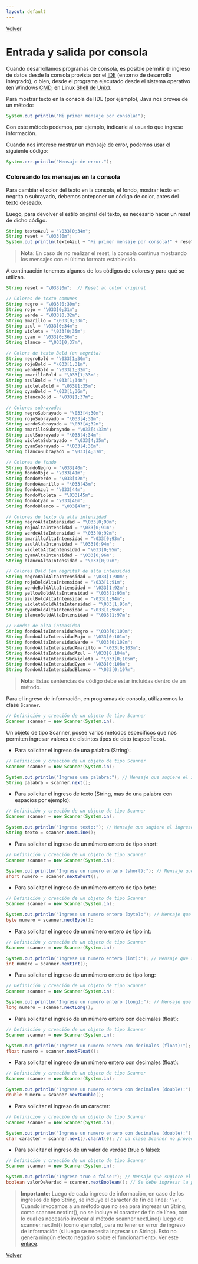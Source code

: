 ```yaml
---
layout: default
---
```


[Volver](../)

# Entrada y salida por consola

Cuando desarrollamos programas de consola, es posible permitir el ingreso de datos desde la consola provista por el [IDE](https://es.wikipedia.org/wiki/Entorno_de_desarrollo_integrado) (entorno de desarrollo integrado), o bien, desde el programa ejecutado desde el sistema operativo (en Windows [CMD](https://es.wikipedia.org/wiki/S%C3%ADmbolo_del_sistema_de_Windows), en Linux [Shell de Unix](https://es.wikipedia.org/wiki/Shell_de_Unix)).

Para mostrar texto en la consola del IDE (por ejemplo), Java nos provee de un método:

```java
System.out.println("Mi primer mensaje por consola!");
```

Con este método podemos, por ejemplo, indicarle al usuario que ingrese información.

Cuando nos interese mostrar un mensaje de error, podemos usar el siguiente código:

```java
System.err.println("Mensaje de error.");
```

### Coloreando los mensajes en la consola

Para cambiar el color del texto en la consola, el fondo, mostrar texto en negrita o subrayado, debemos anteponer un código de color, antes del texto deseado.

Luego, para devolver el estilo original del texto, es necesario hacer un reset de dicho código.

```java
String textoAzul = "\033[0;34m";
String reset = "\033[0m";
System.out.println(textoAzul + "Mi primer mensaje por consola!" + reset); // Mostrará el texto en azul para luego devolver el color original
```

> **Nota**: En caso de no realizar el reset, la consola continua mostrando los mensajes con el último formato establecido. 

A continuación tenemos algunos de los códigos de colores y para qué se utilizan.

```java
String reset = "\033[0m";  // Reset al color original

// Colores de texto comunes
String negro = "\033[0;30m"; 
String rojo = "\033[0;31m";     
String verde = "\033[0;32m";   
String amarillo = "\033[0;33m";  
String azul = "\033[0;34m";   
String violeta = "\033[0;35m"; 
String cyan = "\033[0;36m";   
String blanco = "\033[0;37m";   

// Colors de texto Bold (en negrita)
String negroBold = "\033[1;30m"; 
String rojoBold = "\033[1;31m";   
String verdeBold = "\033[1;32m";  
String amarilloBold = "\033[1;33m"; 
String azulBold = "\033[1;34m";   
String violetaBold = "\033[1;35m"; 
String cyanBold = "\033[1;36m";   
String blancoBold = "\033[1;37m"; 

// Colores subrayados
String negroSubrayado = "\033[4;30m";  
String rojoSubrayado = "\033[4;31m";    
String verdeSubrayado = "\033[4;32m"; 
String amarilloSubrayado = "\033[4;33m"; 
String azulSubrayado = "\033[4;34m"; 
String violetaSubrayado = "\033[4;35m"; 
String cyanSubrayado = "\033[4;36m";   
String blancoSubrayado = "\033[4;37m";  

// Colores de fondo
String fondoNegro = "\033[40m";  
String fondoRojo = "\033[41m";    
String fondoVerde = "\033[42m"; 
String fondoAmarillo = "\033[43m";
String fondoAzul = "\033[44m";   
String fondoVioleta = "\033[45m"; 
String fondoCyan = "\033[46m"; 
String fondoBlanco = "\033[47m";  

// Colores de texto de alta intensidad
String negroAltaIntensidad = "\033[0;90m"; 
String rojoAltaIntensidad = "\033[0;91m";   
String verdeAltaIntensidad = "\033[0;92m"; 
String amarilloAltaIntensidad = "\033[0;93m";
String azulAltaIntensidad = "\033[0;94m";   
String violetaAltaIntensidad = "\033[0;95m";
String cyanAltaIntensidad = "\033[0;96m";   
String blancoAltaIntensidad = "\033[0;97m";  

// Colores Bold (en negrita) de alta intensidad
String negroBoldAltaIntensidad = "\033[1;90m"; 
String rojoBoldAltaIntensidad = "\033[1;91m";   
String verdeBoldAltaIntensidad = "\033[1;92m"; 
String yellowBoldAltaIntensidad = "\033[1;93m";
String azulBoldAltaIntensidad = "\033[1;94m";  
String violetaBoldAltaIntensidad = "\033[1;95m";
String cyanBoldAltaIntensidad = "\033[1;96m";  
String blancoBoldAltaIntensidad = "\033[1;97m"; 

// Fondos de alta intensidad
String fondoAltaIntensidadNegro = "\033[0;100m";
String fondoAltaIntensidadRojo = "\033[0;101m";
String fondoAltaIntensidadVerde = "\033[0;102m";
String fondoAltaIntensidadAmarillo = "\033[0;103m";
String fondoAltaIntensidadAzul = "\033[0;104m";
String fondoAltaIntensidadVioleta = "\033[0;105m"; 
String fondoAltaIntensidadCyan = "\033[0;106m"; 
String fondoAltaIntensidadBlanco = "\033[0;107m"; 
```
> **Nota:** Estas sentencias de código debe estar incluidas dentro de un método.

Para el ingreso de información, en programas de consola, utilizaremos la clase `Scanner`.

```java
// Definición y creación de un objeto de tipo Scanner
Scanner scanner = new Scanner(System.in);
```

Un objeto de tipo Scanner, posee varios métodos específicos que nos permiten ingresar valores de distintos tipos de dato (específicos).

* Para solicitar el ingreso de una palabra (String):

```java
// Definición y creación de un objeto de tipo Scanner
Scanner scanner = new Scanner(System.in);

System.out.println("Ingrese una palabra:"); // Mensaje que sugiere el ingreso de información
String palabra = scanner.next(); 
```

* Para solicitar el ingreso de texto (String, mas de una palabra con espacios por ejemplo):

```java
// Definición y creación de un objeto de tipo Scanner
Scanner scanner = new Scanner(System.in);

System.out.println("Ingrese texto:"); // Mensaje que sugiere el ingreso de información
String texto = scanner.nextLine(); 
```

* Para solicitar el ingreso de un número entero de tipo short:

```java
// Definición y creación de un objeto de tipo Scanner
Scanner scanner = new Scanner(System.in);

System.out.println("Ingrese un numero entero (short):"); // Mensaje que sugiere el ingreso de información
short numero = scanner.nextShort(); 
```

* Para solicitar el ingreso de un número entero de tipo byte:

```java
// Definición y creación de un objeto de tipo Scanner
Scanner scanner = new Scanner(System.in);

System.out.println("Ingrese un numero entero (byte):"); // Mensaje que sugiere el ingreso de información
byte numero = scanner.nextByte();
```

* Para solicitar el ingreso de un número entero de tipo int:

```java
// Definición y creación de un objeto de tipo Scanner
Scanner scanner = new Scanner(System.in);

System.out.println("Ingrese un numero entero (int):"); // Mensaje que sugiere el ingreso de información
int numero = scanner.nextInt();
```

* Para solicitar el ingreso de un número entero de tipo long:

```java
// Definición y creación de un objeto de tipo Scanner
Scanner scanner = new Scanner(System.in);

System.out.println("Ingrese un numero entero (long):"); // Mensaje que sugiere el ingreso de información
long numero = scanner.nextLong();
```

* Para solicitar el ingreso de un número entero con decimales (float):

```java
// Definición y creación de un objeto de tipo Scanner
Scanner scanner = new Scanner(System.in);

System.out.println("Ingrese un numero entero con decimales (float):"); // Mensaje que sugiere el ingreso de información
float numero = scanner.nextFloat();
```

* Para solicitar el ingreso de un número entero con decimales (float):

```java
// Definición y creación de un objeto de tipo Scanner
Scanner scanner = new Scanner(System.in);

System.out.println("Ingrese un numero entero con decimales (double):"); // Mensaje que sugiere el ingreso de información
double numero = scanner.nextDouble();
```

* Para solicitar el ingreso de un caracter:

```java
// Definición y creación de un objeto de tipo Scanner
Scanner scanner = new Scanner(System.in);

System.out.println("Ingrese un numero entero con decimales (double):"); // Mensaje que sugiere el ingreso de información
char caracter = scanner.next().charAt(0); // La clase Scanner no provee de un método para ingresar un caracter, por este motivo, podemos invocar al método charAt(0), donde 0 (cero) es la posición inicial de la palabra ingresada. El resto de los caracteres en la palabra es ignorado. 
```

* Para solicitar el ingreso de un valor de verdad (true o false):

```java
// Definición y creación de un objeto de tipo Scanner
Scanner scanner = new Scanner(System.in);

System.out.println("Ingrese true o false:"); // Mensaje que sugiere el ingreso de información
boolean valorDeVerdad = scanner.nextBoolean(); // Se debe ingresar la palabra completa
```

> **Importante:** Luego de cada ingreso de información, en caso de los ingresos de tipo String, se incluye el caracter de fin de línea: `'\n'`.
Cuando invocamos a un método que no sea para ingresar un String, como scanner.nextInt(), no se incluye el caracter de fin de línea, con lo cual es necesario invocar al método scanner.nextLine() luego de scanner.nextInt() (como ejemplo), para no tener un error de ingreso de información (si luego se necesita ingresar un String). Esto no genera ningún efecto negativo sobre el funcionamiento. Ver este [enlace](https://stackoverflow.com/questions/23450524/java-scanner-doesnt-wait-for-user-input).

[Volver](../)